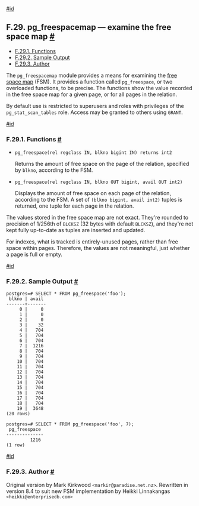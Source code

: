 [#id](#PGFREESPACEMAP)

## F.29. pg_freespacemap — examine the free space map [#](#PGFREESPACEMAP)

- [F.29.1. Functions](pgfreespacemap#PGFREESPACEMAP-FUNCS)
- [F.29.2. Sample Output](pgfreespacemap#PGFREESPACEMAP-SAMPLE-OUTPUT)
- [F.29.3. Author](pgfreespacemap#PGFREESPACEMAP-AUTHOR)

The `pg_freespacemap` module provides a means for examining the [free space map](storage-fsm) (FSM). It provides a function called `pg_freespace`, or two overloaded functions, to be precise. The functions show the value recorded in the free space map for a given page, or for all pages in the relation.

By default use is restricted to superusers and roles with privileges of the `pg_stat_scan_tables` role. Access may be granted to others using `GRANT`.

[#id](#PGFREESPACEMAP-FUNCS)

### F.29.1. Functions [#](#PGFREESPACEMAP-FUNCS)

- `pg_freespace(rel regclass IN, blkno bigint IN) returns int2`

  Returns the amount of free space on the page of the relation, specified by `blkno`, according to the FSM.

- `pg_freespace(rel regclass IN, blkno OUT bigint, avail OUT int2)`

  Displays the amount of free space on each page of the relation, according to the FSM. A set of `(blkno bigint, avail int2)` tuples is returned, one tuple for each page in the relation.

The values stored in the free space map are not exact. They're rounded to precision of 1/256th of `BLCKSZ` (32 bytes with default `BLCKSZ`), and they're not kept fully up-to-date as tuples are inserted and updated.

For indexes, what is tracked is entirely-unused pages, rather than free space within pages. Therefore, the values are not meaningful, just whether a page is full or empty.

[#id](#PGFREESPACEMAP-SAMPLE-OUTPUT)

### F.29.2. Sample Output [#](#PGFREESPACEMAP-SAMPLE-OUTPUT)

```
postgres=# SELECT * FROM pg_freespace('foo');
 blkno | avail
-------+-------
     0 |     0
     1 |     0
     2 |     0
     3 |    32
     4 |   704
     5 |   704
     6 |   704
     7 |  1216
     8 |   704
     9 |   704
    10 |   704
    11 |   704
    12 |   704
    13 |   704
    14 |   704
    15 |   704
    16 |   704
    17 |   704
    18 |   704
    19 |  3648
(20 rows)

postgres=# SELECT * FROM pg_freespace('foo', 7);
 pg_freespace
--------------
         1216
(1 row)
```

[#id](#PGFREESPACEMAP-AUTHOR)

### F.29.3. Author [#](#PGFREESPACEMAP-AUTHOR)

Original version by Mark Kirkwood `<markir@paradise.net.nz>`. Rewritten in version 8.4 to suit new FSM implementation by Heikki Linnakangas `<heikki@enterprisedb.com>`
